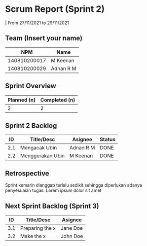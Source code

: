 # Scrum Report (Sprint 2)
| From 27/11/2021 to 29/11/2021

## Team (Insert your name)
| NPM           | Name        |
| ------------- |-------------|
| 140810200017  | M Keenan    |
| 140810200029  | Adnan R M   |

## Sprint Overview
| Planned (n)   | Completed (n) |
| ------------- |-------------- |
| 2             | 2             |

## Sprint 2 Backlog

| ID  | Title/Desc | Asignee | Status |
| --- | ---------- | ------- | ------ |
| 2.1 | Mengacak Ubin     | Adnan R M | DONE |
| 2.2 | Menggerakan Ubin | M Keenan   | DONE |

## Retrospective 

Sprint kemarin dianggap terlalu sedikit sehingga diperlukan adanya penyesuaian tugas. Lorem ipsum dolor sit amet

## Next Sprint Backlog (Sprint 3)
| ID  | Title/Desc | Asignee | 
| --- | ---------- | ------- | 
| 3.1 | Preparing the x | Jane Doe | 
| 3.2 | Make the x | John Doe | 
